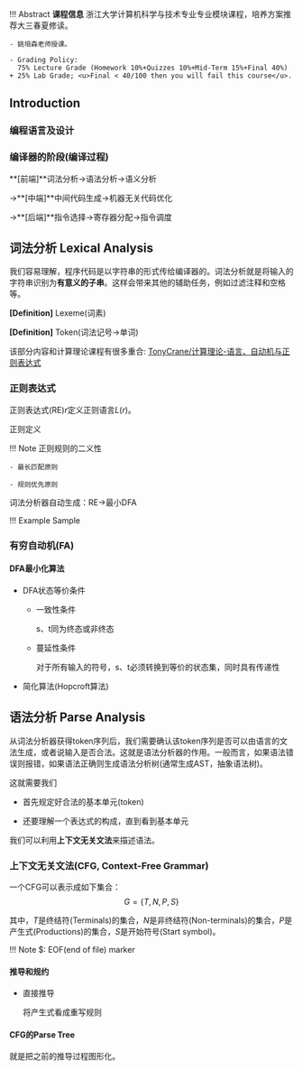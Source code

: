 !!! Abstract
    **课程信息**
    浙江大学计算机科学与技术专业专业模块课程，培养方案推荐大三春夏修读。

    - 姚培森老师授课。

    - Grading Policy:
      75% Lecture Grade (Homework 10%+Quizzes 10%+Mid-Term 15%+Final 40%) + 25% Lab Grade; <u>Final < 40/100 then you will fail this course</u>.

## Introduction

### 编程语言及设计

### 编译器的阶段(编译过程)

**[前端]**词法分析→语法分析→语义分析

→**[中端]**中间代码生成→机器无关代码优化

→**[后端]**指令选择→寄存器分配→指令调度

## 词法分析 Lexical Analysis

我们容易理解，程序代码是以字符串的形式传给编译器的。词法分析就是将输入的字符串识别为**有意义的子串**。这样会带来其他的辅助任务，例如过滤注释和空格等。

**[Definition]** Lexeme(词素)

**[Definition]** Token(词法记号->单词)

该部分内容和计算理论课程有很多重合: [TonyCrane/计算理论-语言、自动机与正则表达式](https://note.tonycrane.cc/cs/tcs/toc/topic1/)

### 正则表达式

正则表达式(RE)$r$定义正则语言$L(r)$。

正则定义

!!! Note 正则规则的二义性
    
    - 最长匹配原则

    - 规则优先原则

词法分析器自动生成：RE→最小DFA

!!! Example Sample

### 有穷自动机(FA)

#### DFA最小化算法

- DFA状态等价条件

  - 一致性条件

    s、t同为终态或非终态

  - 蔓延性条件

    对于所有输入的符号，s、t必须转换到等价的状态集，同时具有传递性

- 简化算法(Hopcroft算法)


## 语法分析 Parse Analysis

从词法分析器获得token序列后，我们需要确认该token序列是否可以由语言的文法生成，或者说输入是否合法。这就是语法分析器的作用。一般而言，如果语法错误则报错，如果语法正确则生成语法分析树(通常生成AST，抽象语法树)。

这就需要我们

- 首先规定好合法的基本单元(token)

- 还要理解一个表达式的构成，直到看到基本单元

我们可以利用**上下文无关文法**来描述语法。
  
### 上下文无关文法(CFG, Context-Free Grammar)

一个CFG可以表示成如下集合：
$$
G = \{T, N, P, S\}
$$

其中，$T$是终结符(Terminals)的集合，$N$是非终结符(Non-terminals)的集合，$P$是产生式(Productions)的集合，$S$是开始符号(Start symbol)。

!!! Note
    $: EOF(end of file) marker

#### 推导和规约

- 直接推导

  将产生式看成重写规则


#### CFG的Parse Tree

就是把之前的推导过程图形化。